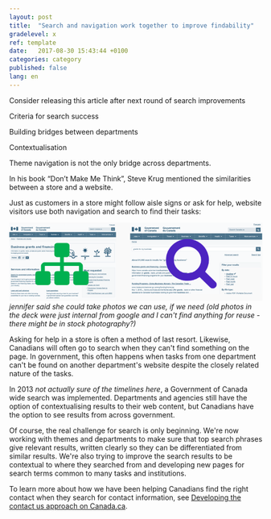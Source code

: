 ```yaml
---
layout: post
title:  "Search and navigation work together to improve findability"
gradelevel: x
ref: template
date:   2017-08-30 15:43:44 +0100
categories: category
published: false
lang: en
---
```



Consider releasing this article after next round of search improvements



Criteria for search success

Building bridges between departments

Contextualisation





Theme navigation is not the only bridge across departments.

In his book “Don’t Make Me Think”, Steve Krug mentioned the similarities between a store and a website.

Just as customers in a store might follow aisle signs or ask for help, website visitors use both navigation and search to find their tasks:

<img class="img-responsive" alt="Navigation and search" src="/images/nav-and-search_700x215.png"> *jennifer said she could take photos we can use, if we need (old photos in the deck were just internal from google and I can't find anything for reuse - there might be in stock photography?)*

Asking for help in a store is often a method of last resort. Likewise, Canadians will often go to search when they can't find something on the page. In government, this often happens when tasks from one department can't be found on another department's website despite the closely related nature of the tasks.

In 2013 *not actually sure of the timelines here*, a Government of Canada wide search was implemented. Departments and agencies still have the option of contextualising results to their web content, but Canadians have the option to see results from across government.

Of course, the real challenge for search is only beginning. We're now working with themes and departments to make sure that top search phrases give relevant results, written clearly so they can be differentiated from similar results. We're also trying to improve the search results to be contextual to where they searched from and developing new pages for search terms common to many tasks and institutions. 

To learn more about how we have been helping Canadians find the right contact when they search for contact information, see [Developing the contact us approach on Canada.ca]().
